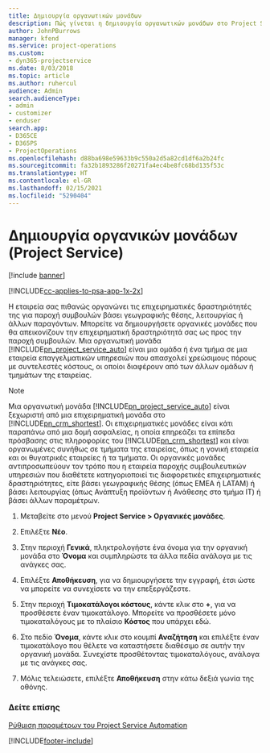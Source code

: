 ```yaml
---
title: Δημιουργία οργανωτικών μονάδων
description: Πώς γίνεται η δημιουργία οργανωτικών μονάδων στο Project Service
author: JohnPBurrows
manager: kfend
ms.service: project-operations
ms.custom:
- dyn365-projectservice
ms.date: 8/03/2018
ms.topic: article
ms.author: ruhercul
audience: Admin
search.audienceType:
- admin
- customizer
- enduser
search.app:
- D365CE
- D365PS
- ProjectOperations
ms.openlocfilehash: d88ba698e59633b9c550a2d5a82cd1df6a2b24fc
ms.sourcegitcommit: fa32b1893286f20271fa4ec4be8fc68bd135f53c
ms.translationtype: HT
ms.contentlocale: el-GR
ms.lasthandoff: 02/15/2021
ms.locfileid: "5290404"
---
```

# <a name="create-organizational-units-project-service"></a>Δημιουργία οργανικών μονάδων (Project Service)

[!include [banner](../includes/psa-now-project-operations.md)]

[!INCLUDE[cc-applies-to-psa-app-1x-2x](../includes/cc-applies-to-psa-app-1x-2x.md)]

Η εταιρεία σας πιθανώς οργανώνει τις επιχειρηματικές δραστηριότητές της για παροχή συμβουλών βάσει γεωγραφικής θέσης, λειτουργίας ή άλλων παραγόντων. Μπορείτε να δημιουργήσετε οργανικές μονάδες που θα απεικονίζουν την επιχειρηματική δραστηριότητά σας ως προς την παροχή συμβουλών. Μια οργανωτική μονάδα [!INCLUDE[pn_project_service_auto](../includes/pn-project-service-auto.md)] είναι μια ομάδα ή ένα τμήμα σε μια εταιρεία επαγγελματικών υπηρεσιών που απασχολεί χρεώσιμους πόρους με συντελεστές κόστους, οι οποίοι διαφέρουν από των άλλων ομάδων ή τμημάτων της εταιρείας.  
  
> [!NOTE]
>  Μια οργανωτική μονάδα [!INCLUDE[pn_project_service_auto](../includes/pn-project-service-auto.md)] είναι ξεχωριστή από μια επιχειρηματική μονάδα στο [!INCLUDE[pn_crm_shortest](../includes/pn-crm-shortest.md)]. Οι επιχειρηματικές μονάδες είναι κάτι παραπάνω από μια δομή ασφαλείας, η οποία επηρεάζει τα επίπεδα πρόσβασης στις πληροφορίες του [!INCLUDE[pn_crm_shortest](../includes/pn-crm-shortest.md)] και είναι οργανωμένες συνήθως σε τμήματα της εταιρείας, όπως η γονική εταιρεία και οι θυγατρικές εταιρείες ή τα τμήματα. Οι οργανικές μονάδες αντιπροσωπεύουν τον τρόπο που η εταιρεία παροχής συμβουλευτικών υπηρεσιών που διαθέτετε κατηγοριοποιεί τις διαφορετικές επιχειρηματικές δραστηριότητες, είτε βάσει γεωγραφικής θέσης (όπως EMEA ή LATAM) ή βάσει λειτουργίας (όπως Ανάπτυξη προϊόντων ή Ανάθεσης στο τμήμα IT) ή βάσει άλλων παραμέτρων.  
  
1.  Μεταβείτε στο μενού **Project Service > Οργανικές μονάδες**.  
  
2.  Επιλέξτε **Νέο**.  
  
3.  Στην περιοχή **Γενικά**, πληκτρολογήστε ένα όνομα για την οργανική μονάδα στο **Όνομα** και συμπληρώστε τα άλλα πεδία ανάλογα με τις ανάγκες σας.  
  
4.  Επιλέξτε **Αποθήκευση**, για να δημιουργήσετε την εγγραφή, έτσι ώστε να μπορείτε να συνεχίσετε να την επεξεργάζεστε.  
  
5.  Στην περιοχή **Τιμοκατάλογοι κόστους**, κάντε κλικ στο **+**, για να προσθέσετε έναν τιμοκατάλογο. Μπορείτε να προσθέσετε μόνο τιμοκαταλόγους με το πλαίσιο **Κόστος** που υπάρχει εδώ.  
  
6.  Στο πεδίο **Όνομα**, κάντε κλικ στο κουμπί **Αναζήτηση** και επιλέξτε έναν τιμοκατάλογο που θέλετε να καταστήσετε διαθέσιμο σε αυτήν την οργανική μονάδα. Συνεχίστε προσθέτοντας τιμοκαταλόγους, ανάλογα με τις ανάγκες σας.  
  
7.  Μόλις τελειώσετε, επιλέξτε **Αποθήκευση** στην κάτω δεξιά γωνία της οθόνης.  
  
### <a name="see-also"></a>Δείτε επίσης  
 [Ρύθμιση παραμέτρων του Project Service Automation](../psa/configure.md)


[!INCLUDE[footer-include](../includes/footer-banner.md)]